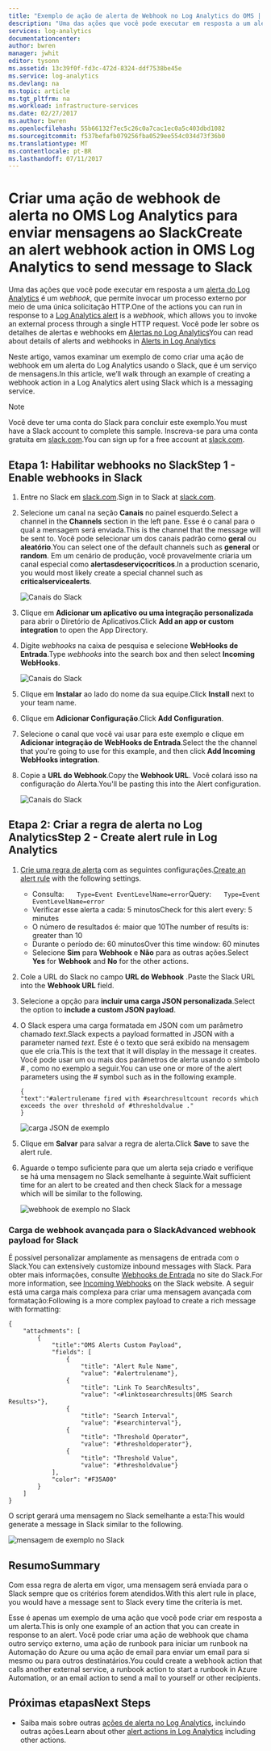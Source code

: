 ```yaml
---
title: "Exemplo de ação de alerta de Webhook no Log Analytics do OMS | Microsoft Docs"
description: "Uma das ações que você pode executar em resposta a um alerta do Log Analytics é um *webhook*, que permite invocar um processo externo por meio de uma única solicitação HTTP. Neste artigo, vamos examinar um exemplo de como criar uma ação de webhook em um alerta do Log Analytics usando o Slack."
services: log-analytics
documentationcenter: 
author: bwren
manager: jwhit
editor: tysonn
ms.assetid: 13c39f0f-fd3c-472d-8324-ddf7538be45e
ms.service: log-analytics
ms.devlang: na
ms.topic: article
ms.tgt_pltfrm: na
ms.workload: infrastructure-services
ms.date: 02/27/2017
ms.author: bwren
ms.openlocfilehash: 55b66132f7ec5c26c0a7cac1ec0a5c403dbd1082
ms.sourcegitcommit: f537befafb079256fba0529ee554c034d73f36b0
ms.translationtype: MT
ms.contentlocale: pt-BR
ms.lasthandoff: 07/11/2017
---
```

# <a name="create-an-alert-webhook-action-in-oms-log-analytics-to-send-message-to-slack"></a><span data-ttu-id="776ca-104">Criar uma ação de webhook de alerta no OMS Log Analytics para enviar mensagens ao Slack</span><span class="sxs-lookup"><span data-stu-id="776ca-104">Create an alert webhook action in OMS Log Analytics to send message to Slack</span></span>
<span data-ttu-id="776ca-105">Uma das ações que você pode executar em resposta a um [alerta do Log Analytics](log-analytics-alerts.md) é um *webhook*, que permite invocar um processo externo por meio de uma única solicitação HTTP.</span><span class="sxs-lookup"><span data-stu-id="776ca-105">One of the actions you can run in response to a [Log Analytics alert](log-analytics-alerts.md) is a *webhook*, which allows you to invoke an external process through a single HTTP request.</span></span>  <span data-ttu-id="776ca-106">Você pode ler sobre os detalhes de alertas e webhooks em [Alertas no Log Analytics](log-analytics-alerts.md)</span><span class="sxs-lookup"><span data-stu-id="776ca-106">You can read about details of alerts and webhooks in [Alerts in Log Analytics](log-analytics-alerts.md)</span></span>

<span data-ttu-id="776ca-107">Neste artigo, vamos examinar um exemplo de como criar uma ação de webhook em um alerta do Log Analytics usando o Slack, que é um serviço de mensagens.</span><span class="sxs-lookup"><span data-stu-id="776ca-107">In this article, we’ll walk through an example of creating a webhook action in a Log Analytics alert using Slack which is a messaging service.</span></span>

> [!NOTE]
> <span data-ttu-id="776ca-108">Você deve ter uma conta do Slack para concluir este exemplo.</span><span class="sxs-lookup"><span data-stu-id="776ca-108">You must have a Slack account to complete this sample.</span></span>  <span data-ttu-id="776ca-109">Inscreva-se para uma conta gratuita em [slack.com](http://slack.com).</span><span class="sxs-lookup"><span data-stu-id="776ca-109">You can sign up for a free account at [slack.com](http://slack.com).</span></span>
> 
> 

## <a name="step-1---enable-webhooks-in-slack"></a><span data-ttu-id="776ca-110">Etapa 1: Habilitar webhooks no Slack</span><span class="sxs-lookup"><span data-stu-id="776ca-110">Step 1 - Enable webhooks in Slack</span></span>
1. <span data-ttu-id="776ca-111">Entre no Slack em [slack.com](http://slack.com).</span><span class="sxs-lookup"><span data-stu-id="776ca-111">Sign in to Slack at [slack.com](http://slack.com).</span></span>
2. <span data-ttu-id="776ca-112">Selecione um canal na seção **Canais** no painel esquerdo.</span><span class="sxs-lookup"><span data-stu-id="776ca-112">Select a channel in the **Channels** section in the left pane.</span></span>  <span data-ttu-id="776ca-113">Esse é o canal para o qual a mensagem será enviada.</span><span class="sxs-lookup"><span data-stu-id="776ca-113">This is the channel that the message will be sent to.</span></span>  <span data-ttu-id="776ca-114">Você pode selecionar um dos canais padrão como **geral** ou **aleatório**.</span><span class="sxs-lookup"><span data-stu-id="776ca-114">You can select one of the default channels such as **general** or **random**.</span></span>  <span data-ttu-id="776ca-115">Em um cenário de produção, você provavelmente criaria um canal especial como **alertasdeserviçocríticos**.</span><span class="sxs-lookup"><span data-stu-id="776ca-115">In a production scenario, you would most likely create a special channel such as **criticalservicealerts**.</span></span> <br>
   
   ![Canais do Slack](media/log-analytics-alerts-webhooks/oms-webhooks01.png)
3. <span data-ttu-id="776ca-117">Clique em **Adicionar um aplicativo ou uma integração personalizada** para abrir o Diretório de Aplicativos.</span><span class="sxs-lookup"><span data-stu-id="776ca-117">Click **Add an app or custom integration** to open the App Directory.</span></span>
4. <span data-ttu-id="776ca-118">Digite *webhooks* na caixa de pesquisa e selecione **WebHooks de Entrada**.</span><span class="sxs-lookup"><span data-stu-id="776ca-118">Type *webhooks* into the search box and then select **Incoming WebHooks**.</span></span> <br>
   
   ![Canais do Slack](media/log-analytics-alerts-webhooks/oms-webhooks02.png)
5. <span data-ttu-id="776ca-120">Clique em **Instalar** ao lado do nome da sua equipe.</span><span class="sxs-lookup"><span data-stu-id="776ca-120">Click **Install** next to your team name.</span></span>
6. <span data-ttu-id="776ca-121">Clique em **Adicionar Configuração**.</span><span class="sxs-lookup"><span data-stu-id="776ca-121">Click **Add Configuration**.</span></span>
7. <span data-ttu-id="776ca-122">Selecione o canal que você vai usar para este exemplo e clique em **Adicionar integração de WebHooks de Entrada**.</span><span class="sxs-lookup"><span data-stu-id="776ca-122">Select the the channel that you're going to use for this example, and then click **Add Incoming WebHooks integration**.</span></span>  
8. <span data-ttu-id="776ca-123">Copie a **URL do Webhook**.</span><span class="sxs-lookup"><span data-stu-id="776ca-123">Copy the **Webhook URL**.</span></span>  <span data-ttu-id="776ca-124">Você colará isso na configuração do Alerta.</span><span class="sxs-lookup"><span data-stu-id="776ca-124">You'll be pasting this into the Alert configuration.</span></span> <br>
   
    ![Canais do Slack](media/log-analytics-alerts-webhooks/oms-webhooks05.png)

## <a name="step-2---create-alert-rule-in-log-analytics"></a><span data-ttu-id="776ca-126">Etapa 2: Criar a regra de alerta no Log Analytics</span><span class="sxs-lookup"><span data-stu-id="776ca-126">Step 2 - Create alert rule in Log Analytics</span></span>
1. <span data-ttu-id="776ca-127">[Crie uma regra de alerta](log-analytics-alerts.md) com as seguintes configurações.</span><span class="sxs-lookup"><span data-stu-id="776ca-127">[Create an alert rule](log-analytics-alerts.md) with the following settings.</span></span>
   * <span data-ttu-id="776ca-128">Consulta: ```    Type=Event EventLevelName=error ```</span><span class="sxs-lookup"><span data-stu-id="776ca-128">Query: ```    Type=Event EventLevelName=error ```</span></span>
   * <span data-ttu-id="776ca-129">Verificar esse alerta a cada: 5 minutos</span><span class="sxs-lookup"><span data-stu-id="776ca-129">Check for this alert every: 5 minutes</span></span>
   * <span data-ttu-id="776ca-130">O número de resultados é: maior que 10</span><span class="sxs-lookup"><span data-stu-id="776ca-130">The number of results is: greater than 10</span></span>
   * <span data-ttu-id="776ca-131">Durante o período de: 60 minutos</span><span class="sxs-lookup"><span data-stu-id="776ca-131">Over this time window: 60 minutes</span></span>
   * <span data-ttu-id="776ca-132">Selecione **Sim** para **Webhook** e **Não** para as outras ações.</span><span class="sxs-lookup"><span data-stu-id="776ca-132">Select **Yes** for **Webhook** and **No** for the other actions.</span></span>
2. <span data-ttu-id="776ca-133">Cole a URL do Slack no campo **URL do Webhook** .</span><span class="sxs-lookup"><span data-stu-id="776ca-133">Paste the Slack URL into the **Webhook URL** field.</span></span>
3. <span data-ttu-id="776ca-134">Selecione a opção para **incluir uma carga JSON personalizada**.</span><span class="sxs-lookup"><span data-stu-id="776ca-134">Select the option to **include a custom JSON payload**.</span></span>
4. <span data-ttu-id="776ca-135">O Slack espera uma carga formatada em JSON com um parâmetro chamado *text*.</span><span class="sxs-lookup"><span data-stu-id="776ca-135">Slack expects a payload formatted in JSON with a parameter named *text*.</span></span>  <span data-ttu-id="776ca-136">Este é o texto que será exibido na mensagem que ele cria.</span><span class="sxs-lookup"><span data-stu-id="776ca-136">This is the text that it will display in the message it creates.</span></span>  <span data-ttu-id="776ca-137">Você pode usar um ou mais dos parâmetros de alerta usando o símbolo *#* , como no exemplo a seguir.</span><span class="sxs-lookup"><span data-stu-id="776ca-137">You can use one or more of the alert parameters using the *#* symbol such as in the following example.</span></span>
   
    ```
    {
    "text":"#alertrulename fired with #searchresultcount records which exceeds the over threshold of #thresholdvalue ."
    }
    ```
   
    ![carga JSON de exemplo](media/log-analytics-alerts-webhooks/oms-webhooks07.png)
5. <span data-ttu-id="776ca-139">Clique em **Salvar** para salvar a regra de alerta.</span><span class="sxs-lookup"><span data-stu-id="776ca-139">Click **Save** to save the alert rule.</span></span>
6. <span data-ttu-id="776ca-140">Aguarde o tempo suficiente para que um alerta seja criado e verifique se há uma mensagem no Slack semelhante à seguinte.</span><span class="sxs-lookup"><span data-stu-id="776ca-140">Wait sufficient time for an alert to be created and then check Slack for a message which will be similar to the following.</span></span>
   
   ![webhook de exemplo no Slack](media/log-analytics-alerts-webhooks/oms-webhooks08.png)

### <a name="advanced-webhook-payload-for-slack"></a><span data-ttu-id="776ca-142">Carga de webhook avançada para o Slack</span><span class="sxs-lookup"><span data-stu-id="776ca-142">Advanced webhook payload for Slack</span></span>
<span data-ttu-id="776ca-143">É possível personalizar amplamente as mensagens de entrada com o Slack.</span><span class="sxs-lookup"><span data-stu-id="776ca-143">You can extensively customize inbound messages with Slack.</span></span> <span data-ttu-id="776ca-144">Para obter mais informações, consulte [Webhooks de Entrada](https://api.slack.com/incoming-webhooks) no site do Slack.</span><span class="sxs-lookup"><span data-stu-id="776ca-144">For more information, see [Incoming Webhooks](https://api.slack.com/incoming-webhooks) on the Slack website.</span></span> <span data-ttu-id="776ca-145">A seguir está uma carga mais complexa para criar uma mensagem avançada com formatação:</span><span class="sxs-lookup"><span data-stu-id="776ca-145">Following is a more complex payload to create a rich message with formatting:</span></span>

    {
        "attachments": [
            {
                "title":"OMS Alerts Custom Payload",
                "fields": [
                    {
                        "title": "Alert Rule Name",
                        "value": "#alertrulename"},
                    {
                        "title": "Link To SearchResults",
                        "value": "<#linktosearchresults|OMS Search Results>"},
                    {
                        "title": "Search Interval",
                        "value": "#searchinterval"},
                    {
                        "title": "Threshold Operator",
                        "value": "#thresholdoperator"},
                    {
                        "title": "Threshold Value",
                        "value": "#thresholdvalue"}
                ],
                "color": "#F35A00"
            }
        ]
    }


<span data-ttu-id="776ca-146">O script gerará uma mensagem no Slack semelhante a esta:</span><span class="sxs-lookup"><span data-stu-id="776ca-146">This would generate a message in Slack similar to the following.</span></span>

![mensagem de exemplo no Slack](media/log-analytics-alerts-webhooks/oms-webhooks09.png)

## <a name="summary"></a><span data-ttu-id="776ca-148">Resumo</span><span class="sxs-lookup"><span data-stu-id="776ca-148">Summary</span></span>
<span data-ttu-id="776ca-149">Com essa regra de alerta em vigor, uma mensagem será enviada para o Slack sempre que os critérios forem atendidos.</span><span class="sxs-lookup"><span data-stu-id="776ca-149">With this alert rule in place, you would have a message sent to Slack every time the criteria is met.</span></span>  

<span data-ttu-id="776ca-150">Esse é apenas um exemplo de uma ação que você pode criar em resposta a um alerta.</span><span class="sxs-lookup"><span data-stu-id="776ca-150">This is only one example of an action that you can create in response to an alert.</span></span>  <span data-ttu-id="776ca-151">Você pode criar uma ação de webhook que chama outro serviço externo, uma ação de runbook para iniciar um runbook na Automação do Azure ou uma ação de email para enviar um email para si mesmo ou para outros destinatários.</span><span class="sxs-lookup"><span data-stu-id="776ca-151">You could create a webhook action that calls another external service, a runbook action to start a runbook in Azure Automation, or an email action to send a mail to yourself or other recipients.</span></span>   

## <a name="next-steps"></a><span data-ttu-id="776ca-152">Próximas etapas</span><span class="sxs-lookup"><span data-stu-id="776ca-152">Next Steps</span></span>
* <span data-ttu-id="776ca-153">Saiba mais sobre outras [ações de alerta no Log Analytics](log-analytics-alerts-actions.md), incluindo outras ações.</span><span class="sxs-lookup"><span data-stu-id="776ca-153">Learn about other [alert actions in Log Analytics](log-analytics-alerts-actions.md) including other actions.</span></span>


